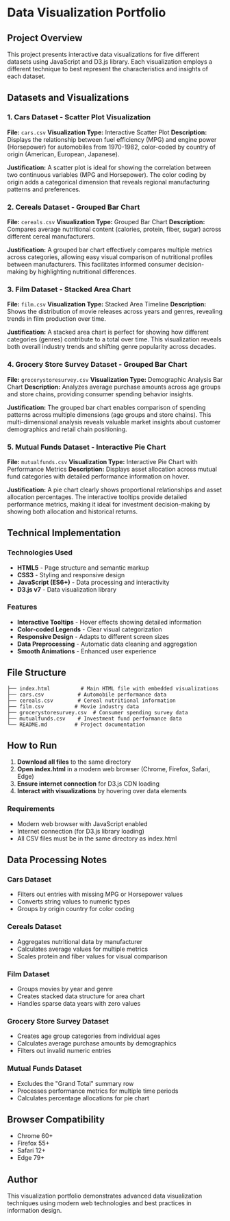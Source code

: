 # Data Visualization Portfolio

## Project Overview

This project presents interactive data visualizations for five different datasets using JavaScript and D3.js library. Each visualization employs a different technique to best represent the characteristics and insights of each dataset.

## Datasets and Visualizations

### 1. Cars Dataset - Scatter Plot Visualization
**File:** `cars.csv`
**Visualization Type:** Interactive Scatter Plot
**Description:** Displays the relationship between fuel efficiency (MPG) and engine power (Horsepower) for automobiles from 1970-1982, color-coded by country of origin (American, European, Japanese).

**Justification:** A scatter plot is ideal for showing the correlation between two continuous variables (MPG and Horsepower). The color coding by origin adds a categorical dimension that reveals regional manufacturing patterns and preferences.

### 2. Cereals Dataset - Grouped Bar Chart
**File:** `cereals.csv`
**Visualization Type:** Grouped Bar Chart
**Description:** Compares average nutritional content (calories, protein, fiber, sugar) across different cereal manufacturers.

**Justification:** A grouped bar chart effectively compares multiple metrics across categories, allowing easy visual comparison of nutritional profiles between manufacturers. This facilitates informed consumer decision-making by highlighting nutritional differences.

### 3. Film Dataset - Stacked Area Chart
**File:** `film.csv`
**Visualization Type:** Stacked Area Timeline
**Description:** Shows the distribution of movie releases across years and genres, revealing trends in film production over time.

**Justification:** A stacked area chart is perfect for showing how different categories (genres) contribute to a total over time. This visualization reveals both overall industry trends and shifting genre popularity across decades.

### 4. Grocery Store Survey Dataset - Grouped Bar Chart
**File:** `grocerystoresurvey.csv`
**Visualization Type:** Demographic Analysis Bar Chart
**Description:** Analyzes average purchase amounts across age groups and store chains, providing consumer spending behavior insights.

**Justification:** The grouped bar chart enables comparison of spending patterns across multiple dimensions (age groups and store chains). This multi-dimensional analysis reveals valuable market insights about customer demographics and retail chain positioning.

### 5. Mutual Funds Dataset - Interactive Pie Chart
**File:** `mutualfunds.csv`
**Visualization Type:** Interactive Pie Chart with Performance Metrics
**Description:** Displays asset allocation across mutual fund categories with detailed performance information on hover.

**Justification:** A pie chart clearly shows proportional relationships and asset allocation percentages. The interactive tooltips provide detailed performance metrics, making it ideal for investment decision-making by showing both allocation and historical returns.

## Technical Implementation

### Technologies Used
- **HTML5** - Page structure and semantic markup
- **CSS3** - Styling and responsive design
- **JavaScript (ES6+)** - Data processing and interactivity
- **D3.js v7** - Data visualization library

### Features
- **Interactive Tooltips** - Hover effects showing detailed information
- **Color-coded Legends** - Clear visual categorization
- **Responsive Design** - Adapts to different screen sizes
- **Data Preprocessing** - Automatic data cleaning and aggregation
- **Smooth Animations** - Enhanced user experience

## File Structure
```
├── index.html          # Main HTML file with embedded visualizations
├── cars.csv           # Automobile performance data
├── cereals.csv        # Cereal nutritional information
├── film.csv          # Movie industry data
├── grocerystoresurvey.csv  # Consumer spending survey data
├── mutualfunds.csv    # Investment fund performance data
└── README.md         # Project documentation
```

## How to Run

1. **Download all files** to the same directory
2. **Open index.html** in a modern web browser (Chrome, Firefox, Safari, Edge)
3. **Ensure internet connection** for D3.js CDN loading
4. **Interact with visualizations** by hovering over data elements

### Requirements
- Modern web browser with JavaScript enabled
- Internet connection (for D3.js library loading)
- All CSV files must be in the same directory as index.html

## Data Processing Notes

### Cars Dataset
- Filters out entries with missing MPG or Horsepower values
- Converts string values to numeric types
- Groups by origin country for color coding

### Cereals Dataset
- Aggregates nutritional data by manufacturer
- Calculates average values for multiple metrics
- Scales protein and fiber values for visual comparison

### Film Dataset
- Groups movies by year and genre
- Creates stacked data structure for area chart
- Handles sparse data years with zero values

### Grocery Store Survey Dataset
- Creates age group categories from individual ages
- Calculates average purchase amounts by demographics
- Filters out invalid numeric entries

### Mutual Funds Dataset
- Excludes the "Grand Total" summary row
- Processes performance metrics for multiple time periods
- Calculates percentage allocations for pie chart

## Browser Compatibility
- Chrome 60+
- Firefox 55+
- Safari 12+
- Edge 79+

## Author
This visualization portfolio demonstrates advanced data visualization techniques using modern web technologies and best practices in information design. 